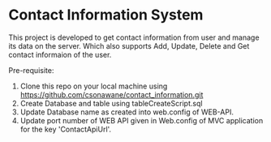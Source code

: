 # Contact Information System


This project is developed to get contact information from user and manage its data on the server.
Which also supports Add, Update, Delete and Get contact informaion of the user.

Pre-requisite:
 1. Clone this repo on your local machine using https://github.com/csonawane/contact_information.git
 2. Create Database and table using tableCreateScript.sql
 3. Update Database name as created into web.config of WEB-API.
 4. Update port number of WEB API given in Web.config of MVC application for the key 'ContactApiUrl'.
